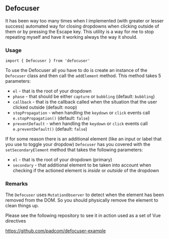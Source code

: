 ## Defocuser

It has been way too many times when I implemented (with greater or lesser success) automated way
for closing dropdowns when clicking outside of them or by pressing the Escape key. This utility
is a way for me to stop repeating myself and have it working always the way it should.

### Usage

```
import { Defocuser } from 'defocuser'
```

To use the Defocuser all you have to do is create an instance of the ```Defocuser``` class and then
call the ```addElement``` method. This method takes 5 parameters:

* ```el``` - that is the root of your dropdown
* ```phase``` - that should be either ```capture``` or ```bubbling``` (default: `bubbling`)
* ```callback``` - that is the callback called when the situation that the user clicked outside (default: noop)
* ```stopPropagation``` - when handling the ```keydown``` or ```click``` events call ```e.stopPropagation()``` (default: `false`)
* ```preventDefault``` - when handling the ```keydown``` or ```click``` events call ```e.preventDefault()``` (default: `false`)

If for some reason there is an additional element (like an input or label that you use to toggle
your dropdow) ```Defocuser``` has you covered with the ```setSecondaryElement``` method that takes
the following parameters:

* ```el``` - that is the root of your dropdown (primary)
* ```secondary``` - that additional element to be taken into account when checking if the actioned
element is _inside_ or _outside_ of the dropdown

### Remarks

The ```Defocuser``` uses ```MutationObserver``` to detect when the element has been removed from
the DOM. So you should physically remove the element to clean things up.

Please see the following repository to see it in action used as a set of Vue directives

https://github.com/padcom/defocuser-example
